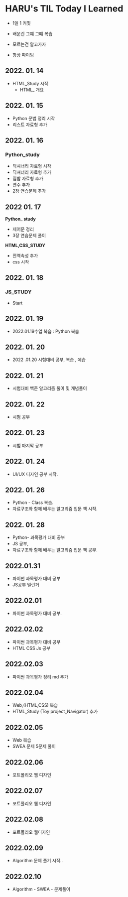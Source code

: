 # HARU's TIL Today I Learned



- 1일 1 커밋 

- 배운건 그떄 그떄 복습

- 모르는건 알고가자 

- 항상 파이팅

## 2022. 01. 14 

- HTML_Study  시작 
  - HTML_ 개요 

## 2022. 01. 15
  - Python 문법 정리 시작
  - 리스트 자료형  추가



## 2022. 01. 16

### Python_study

- 딕셔너리 자료형 시작
- 딕셔너리 자료형 추가
- 집합 자료형 추가
- 변수 추가
- 2장 연습문제 추가

## 2022 01. 17

**Python_ study**

- 제어문 정리
- 3장 연습문제 풀이

**HTML,CSS_STUDY**

- 전역속성 추가
- css 시작

## 2022. 01. 18

### 	JS_STUDY

- Start

    

## 2022. 01. 19

- 2022.01.19수업 복습 : Python 복습

## 2022. 01. 20

-  2022 .01.20  시험대비 공부, 복습 , 예습

## 2022. 01. 21

- 시험대비 백준 알고리즘 풀이 및 개념풀이

## 2022. 01. 22

-  시험 공부

## 2022. 01. 23

- 시험 마지막 공부

## 2022. 01. 24

- UI/UX 디자인 공부 시작.

## 2022. 01. 26

- Python - Class 복습.
- 자료구조와 함께 배우는 알고리즘 입문 책 시작.

## 2022. 01. 28

- Python- 과목평가 대비 공부
- JS 공부,
- 자료구조와 함께 배우는 알고리즘 입문 책 공부.

## 2022.01.31

- 파이썬 과목평가 대비 공부
- JS공부 밀린거 

## 2022.02.01

- 파이썬 과목평가 대비 공부.

## 2022.02.02

- 파이썬 과목평가 대비 공부 
- HTML CSS Js 공부

## 2022.02.03

- 파이썬 과목평가 정리 md 추가

## 2022.02.04

- Web,(HTML,CSS) 복습 
- HTML_Study (Toy project_Navigator) 추가

## 2022.02.05

- Web 복습 
- SWEA 문제 5문제 풀이

## 2022.02.06

- 포트폴리오 웹 디자인

## 2022.02.07

- 포트폴리오 웹 디자인

## 2022.02.08 

- 포트폴리오 웹디자인

## 2022.02.09

- Algorithm 문제 풀기 시작..

## 2022.02.10 

- Algorithm - SWEA - 문제풀이

